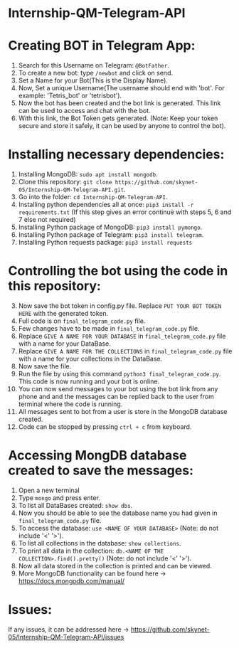 # Internship-QM-Telegram-API

# Creating BOT in Telegram App:

1. Search for this Username on Telegram: `@BotFather`.
2. To create a new bot: type `/newbot` and click on send.
3. Set a Name for your Bot(This is the Display Name).
4. Now, Set a unique Username(The username should end with 'bot'. For example: 'Tetris_bot' or 'tetrisbot').
5. Now the bot has been created and the bot link is generated. This link can be used to access and chat with the bot.
6. With this link, the Bot Token gets generated. (Note: Keep your token secure and store it safely, it can be used by anyone to control the bot).

# Installing necessary dependencies:

1. Installing MongoDB: `sudo apt install mongodb`.
2. Clone this repository: `git clone https://github.com/skynet-05/Internship-QM-Telegram-API.git`.
3. Go into the folder: `cd Internship-QM-Telegram-API`.
4. Installing python dependencies all at once: `pip3 install -r requirements.txt` (If this step gives an error continue with steps 5, 6 and 7 else not required)
5. Installing Python package of MongoDB: `pip3 install pymongo`.
6. Installing Python package of Telegram: `pip3 install telegram`.
7. Installing Python requests package: `pip3 install requests`

# Controlling the bot using the code in this repository:

3. Now save the bot token in config.py file. Replace `PUT YOUR BOT TOKEN HERE` with the generated token.
5. Full code is on `final_telegram_code.py` file.
6. Few changes have to be made in `final_telegram_code.py` file.
7. Replace `GIVE A NAME FOR YOUR DATABASE` in `final_telegram_code.py` file with a name for your DataBase.
8. Replace `GIVE A NAME FOR THE COLLECTIONS` in `final_telegram_code.py` file with a name for your collections in the DataBase.
9. Now save the file.
10. Run the file by using this command `python3 final_telegram_code.py`. This code is now running and your bot is online.
11. You can now send messages to your bot using the bot link from any phone and and the messages can be replied back to the user from terminal where the code is running.
12. All messages sent to bot from a user is store in the MongoDB database created.
13. Code can be stopped by pressing `ctrl + c` from keyboard.

# Accessing MongDB database created to save the messages:

1. Open a new terminal
2. Type `mongo` and press enter.
3. To list all DataBases created: `show dbs`.
4. Now you should be able to see the database name you had given in `final_telegram_code.py` file.
5. To access the database: `use <NAME OF YOUR DATABASE>` (Note: do not include '<' '>').
6. To list all collections in the database: `show collections`.
7. To print all data in the collection: `db.<NAME OF THE COLLECTION>.find().pretty()` (Note: do not include '<' '>').
8. Now all data stored in the collection is printed and can be viewed.
9. More MongoDB functionality can be found here -> https://docs.mongodb.com/manual/

# Issues:

If any issues, it can be addressed here -> https://github.com/skynet-05/Internship-QM-Telegram-API/issues
